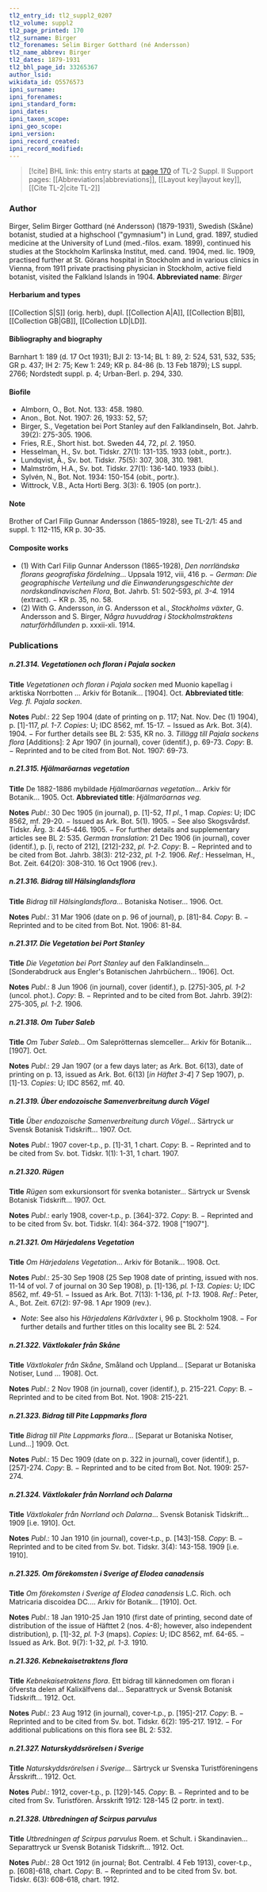 ```yaml
---
tl2_entry_id: tl2_suppl2_0207
tl2_volume: suppl2
tl2_page_printed: 170
tl2_surname: Birger
tl2_forenames: Selim Birger Gotthard (né Andersson)
tl2_name_abbrev: Birger
tl2_dates: 1879-1931
tl2_bhl_page_id: 33265367
author_lsid: 
wikidata_id: Q5576573
ipni_surname: 
ipni_forenames: 
ipni_standard_form: 
ipni_dates: 
ipni_taxon_scope: 
ipni_geo_scope: 
ipni_version: 
ipni_record_created: 
ipni_record_modified:
---
```


> [!cite] BHL link: this entry starts at [page 170](https://www.biodiversitylibrary.org/page/33265367) of TL-2 Suppl. II
> Support pages: [[Abbreviations|abbreviations]], [[Layout key|layout key]], [[Cite TL-2|cite TL-2]]

### Author

Birger, Selim Birger Gotthard (né Andersson) (1879-1931), Swedish (Skåne) botanist, studied at a highschool ("gymnasium") in Lund, grad. 1897, studied medicine at the University of Lund (med.-filos. exam. 1899), continued his studies at the Stockholm Karlinska Institut, med. cand. 1904, med. lic. 1909, practised further at St. Görans hospital in Stockholm and in various clinics in Vienna, from 1911 private practising physician in Stockholm, active field botanist, visited the Falkland Islands in 1904. 
**Abbreviated name**: *Birger*

#### Herbarium and types

[[Collection S|S]] (orig. herb), dupl. [[Collection A|A]], [[Collection B|B]], [[Collection GB|GB]], [[Collection LD|LD]].

#### Bibliography and biography

Barnhart 1: 189 (d. 17 Oct 1931); BJI 2: 13-14; BL 1: 89, 2: 524, 531, 532, 535; GR p. 437; IH 2: 75; Kew 1: 249; KR p. 84-86 (b. 13 Feb 1879); LS suppl. 2766; Nordstedt suppl. p. 4; Urban-Berl. p. 294, 330.

#### Biofile

- Almborn, O., Bot. Not. 133: 458. 1980.
- Anon., Bot. Not. 1907: 26, 1933: 52, 57;
- Birger, S., Vegetation bei Port Stanley auf den Falklandinseln, Bot. Jahrb. 39(2): 275-305. 1906.
- Fries, R.E., Short hist. bot. Sweden 44, 72, *pl. 2.* 1950.
- Hesselman, H., Sv. bot. Tidskr. 27(1): 131-135. 1933 (obit., portr.).
- Lundqvist, Å., Sv. bot. Tidskr. 75(5): 307, 308, 310. 1981.
- Malmström, H.A., Sv. bot. Tidskr. 27(1): 136-140. 1933 (bibl.).
- Sylvén, N., Bot. Not. 1934: 150-154 (obit., portr.).
- Wittrock, V.B., Acta Horti Berg. 3(3): 6. 1905 (on portr.).

#### Note

Brother of Carl Filip Gunnar Andersson (1865-1928), see TL-2/1: 45 and suppl. 1: 112-115, KR p. 30-35.

#### Composite works

- (1) With Carl Filip Gunnar Andersson (1865-1928), *Den norrländska florans geografiska fördelning*... Uppsala 1912, viii, 416 p. − *German*: *Die geographische Verteilung und die Einwanderungsgeschichte der nordskandinavischen Flora*, Bot. Jahrb. 51: 502-593, *pl. 3-4.* 1914 (extract). − KR p. 35, no. 58.
- (2) With G. Andersson, *in* G. Andersson et al., *Stockholms växter*, G. Andersson and S. Birger, *Några huvuddrag i Stockholmstraktens naturförhållunden* p. xxxii-xli. 1914.

### Publications

##### n.21.314. Vegetationen och floran i Pajala socken

**Title**
*Vegetationen och floran i Pajala socken* med Muonio kapellag i arktiska Norrbotten ... Arkiv för Botanik... \[1904\]. Oct.
**Abbreviated title**: *Veg. fl. Pajala socken*.

**Notes**
*Publ*.: 22 Sep 1904 (date of printing on p. 117; Nat. Nov. Dec (1) 1904), p. \[1\]-117, *pl. 1-7.*
*Copies*: U; IDC 8562, mf. 15-17. − Issued as Ark. Bot. 3(4). 1904. − For further details see BL 2: 535, KR no. 3.
*Tillägg till Pajala sockens flora* \[Additions\]: 2 Apr 1907 (in journal), cover (identif.), p. 69-73. *Copy*: B. − Reprinted and to be cited from Bot. Not. 1907: 69-73.

##### n.21.315. Hjälmaröarnas vegetation

**Title**
De 1882-1886 mybildade *Hjälmaröarnas vegetation*... Arkiv för Botanik... 1905. Oct.
**Abbreviated title**: *Hjälmaröarnas veg.*

**Notes**
*Publ*.: 30 Dec 1905 (in journal), p. \[1\]-52, *11 pl*., 1 map. *Copies*: U; IDC 8562, mf. 29-20. − Issued as Ark. Bot. 5(1). 1905. − See also Skogsvårdsf. Tidskr. Årg. 3: 445-446. 1905. − For further details and supplementary articles see BL 2: 535.
*German translation*: 21 Dec 1906 (in journal), cover (identif.), p. \[i, recto of 212\], \[212\]-232, *pl. 1-2.* *Copy*: B. − Reprinted and to be cited from Bot. Jahrb. 38(3): 212-232, *pl. 1-2.* 1906.
*Ref*.: Hesselman, H., Bot. Zeit. 64(20): 308-310. 16 Oct 1906 (rev.).

##### n.21.316. Bidrag till Hälsinglandsflora

**Title**
*Bidrag till Hälsinglandsflora*... Botaniska Notiser... 1906. Oct.

**Notes**
*Publ*.: 31 Mar 1906 (date on p. 96 of journal), p. \[81\]-84. *Copy*: B. − Reprinted and to be cited from Bot. Not. 1906: 81-84.

##### n.21.317. Die Vegetation bei Port Stanley

**Title**
*Die Vegetation bei Port Stanley* auf den Falklandinseln... \[Sonderabdruck aus Engler's Botanischen Jahrbüchern... 1906\]. Oct.

**Notes**
*Publ*.: 8 Jun 1906 (in journal), cover (identif.), p. \[275\]-305, *pl. 1-2* (uncol. phot.). *Copy*: B. − Reprinted and to be cited from Bot. Jahrb. 39(2): 275-305, *pl. 1-2.* 1906.

##### n.21.318. Om Tuber Saleb

**Title**
*Om Tuber Saleb*... Om Saleprötternas slemceller... Arkiv för Botanik... \[1907\]. Oct.

**Notes**
*Publ*.: 29 Jan 1907 (or a few days later; as Ark. Bot. 6(13), date of printing on p. 13, issued as Ark. Bot. 6(13) \[*in Häftet 3-4*\] 7 Sep 1907), p. \[1\]-13. *Copies*: U; IDC 8562, mf. 40.

##### n.21.319. Über endozoische Samenverbreitung durch Vögel

**Title**
*Über endozoische Samenverbreitung durch Vögel*... Särtryck ur Svensk Botanisk Tidskrift... 1907. Oct.

**Notes**
*Publ*.: 1907 cover-t.p., p. \[1\]-31, 1 chart. *Copy*: B. − Reprinted and to be cited from Sv. bot. Tidskr. 1(1): 1-31, 1 chart. 1907.

##### n.21.320. Rügen

**Title**
*Rügen* som exkursionsort för svenka botanister... Särtryck ur Svensk Botanisk Tidskrift... 1907. Oct.

**Notes**
*Publ*.: early 1908, cover-t.p., p. \[364\]-372. *Copy*: B. − Reprinted and to be cited from Sv. bot. Tidskr. 1(4): 364-372. 1908 \["1907"\].

##### n.21.321. Om Härjedalens Vegetation

**Title**
*Om Härjedalens Vegetation*... Arkiv för Botanik... 1908. Oct.

**Notes**
*Publ*.: 25-30 Sep 1908 (25 Sep 1908 date of printing, issued with nos. 11-14 of vol. 7 of journal on 30 Sep 1908), p. \[1\]-136, *pl. 1-13.* *Copies*: U; IDC 8562, mf. 49-51. − Issued as Ark. Bot. 7(13): 1-136, *pl. 1-13.* 1908.
*Ref*.: Peter, A., Bot. Zeit. 67(2): 97-98. 1 Apr 1909 (rev.).
- *Note*: See also his *Härjedalens Kärlväxter* i, 96 p. Stockholm 1908. − For further details and further titles on this locality see BL 2: 524.

##### n.21.322. Växtlokaler från Skåne

**Title**
*Växtlokaler från Skåne*, Småland och Uppland... \[Separat ur Botaniska Notiser, Lund ... 1908\]. Oct.

**Notes**
*Publ*.: 2 Nov 1908 (in journal), cover (identif.), p. 215-221. *Copy*: B. − Reprinted and to be cited from Bot. Not. 1908: 215-221.

##### n.21.323. Bidrag till Pite Lappmarks flora

**Title**
*Bidrag till Pite Lappmarks flora*... \[Separat ur Botaniska Notiser, Lund...\] 1909. Oct.

**Notes**
*Publ*.: 15 Dec 1909 (date on p. 322 in journal), cover (identif.), p. \[257\]-274. *Copy*: B. − Reprinted and to be cited from Bot. Not. 1909: 257-274.

##### n.21.324. Växtlokaler från Norrland och Dalarna

**Title**
*Växtlokaler från Norrland och Dalarna*... Svensk Botanisk Tidskrift... 1909 \[i.e. 1910\]. Oct.

**Notes**
*Publ*.: 10 Jan 1910 (in journal), cover-t.p., p. \[143\]-158. *Copy*: B. − Reprinted and to be cited from Sv. bot. Tidskr. 3(4): 143-158. 1909 \[i.e. 1910\].

##### n.21.325. Om förekomsten i Sverige af Elodea canadensis

**Title**
*Om förekomsten i Sverige af Elodea canadensis* L.C. Rich. och Matricaria discoidea DC.... Arkiv för Botanik... \[1910\]. Oct.

**Notes**
*Publ*.: 18 Jan 1910-25 Jan 1910 (first date of printing, second date of distribution of the issue of Häfttet 2 (nos. 4-8); however, also independent distribution), p. \[1\]-32, *pl. 1-3* (maps).
*Copies*: U; IDC 8562, mf. 64-65. − Issued as Ark. Bot. 9(7): 1-32, *pl. 1-3.* 1910.

##### n.21.326. Kebnekaisetraktens flora

**Title**
*Kebnekaisetraktens flora*. Ett bidrag till kännedomen om floran i öfversta delen af Kalixälfvens dal... Separattryck ur Svensk Botanisk Tidskrift... 1912. Oct.

**Notes**
*Publ*.: 23 Aug 1912 (in journal), cover-t.p., p. \[195\]-217. *Copy*: B. − Reprinted and to be cited from Sv. bot. Tidskr. 6(2): 195-217. 1912. − For additional publications on this flora see BL 2: 532.

##### n.21.327. Naturskyddsrörelsen i Sverige

**Title**
*Naturskyddsrörelsen i Sverige*... Särtryck ur Svenska Turistföreningens Årsskrift... 1912. Oct.

**Notes**
*Publ*.: 1912, cover-t.p., p. \[129\]-145. *Copy*: B. − Reprinted and to be cited from Sv. Turistfören. Årsskrift 1912: 128-145 (2 portr. in text).

##### n.21.328. Utbredningen af Scirpus parvulus

**Title**
*Utbredningen af Scirpus parvulus* Roem. et Schult. i Skandinavien... Separattryck ur Svensk Botanisk Tidskrift... 1912. Oct.

**Notes**
*Publ*.: 28 Oct 1912 (in journal; Bot. Centralbl. 4 Feb 1913), cover-t.p., p. \[608\]-618, chart.
*Copy*: B. − Reprinted and to be cited from Sv. bot. Tidskr. 6(3): 608-618, chart. 1912.

